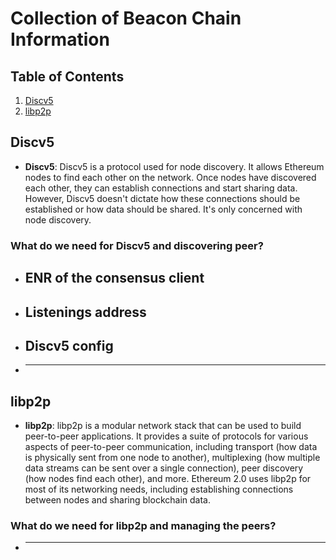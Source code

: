 # Collection of Beacon Chain Information

## Table of Contents

1. [Discv5](#Discv5)
2. [libp2p](#libp2p)

## Discv5

- **Discv5**: Discv5 is a protocol used for node discovery. It allows Ethereum nodes to find each other on the network. Once nodes have discovered each other, they can establish connections and start sharing data. However, Discv5 doesn't dictate how these connections should be established or how data should be shared. It's only concerned with node discovery.

### What do we need for Discv5 and discovering peer?

- ENR of the consensus client
  - 
- Listenings address
  - 
- Discv5 config
  - 
- ****

## libp2p

- **libp2p**: libp2p is a modular network stack that can be used to build peer-to-peer applications. It provides a suite of protocols for various aspects of peer-to-peer communication, including transport (how data is physically sent from one node to another), multiplexing (how multiple data streams can be sent over a single connection), peer discovery (how nodes find each other), and more. Ethereum 2.0 uses libp2p for most of its networking needs, including establishing connections between nodes and sharing blockchain data.

### What do we need for libp2p and managing the peers?

- ****